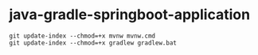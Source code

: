 # java-gradle-springboot-application

```
git update-index --chmod=+x mvnw mvnw.cmd
git update-index --chmod=+x gradlew gradlew.bat
```